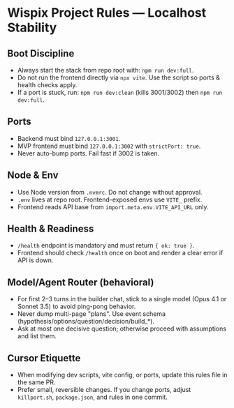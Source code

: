 # Wispix Project Rules — Localhost Stability

## Boot Discipline
- Always start the stack from repo root with: `npm run dev:full`.
- Do not run the frontend directly via `npx vite`. Use the script so ports & health checks apply.
- If a port is stuck, run: `npm run dev:clean` (kills 3001/3002) then `npm run dev:full`.

## Ports
- Backend must bind `127.0.0.1:3001`.
- MVP frontend must bind `127.0.0.1:3002` with `strictPort: true`.
- Never auto-bump ports. Fail fast if 3002 is taken.

## Node & Env
- Use Node version from `.nvmrc`. Do not change without approval.
- `.env` lives at repo root. Frontend-exposed envs use `VITE_` prefix.
- Frontend reads API base from `import.meta.env.VITE_API_URL` only.

## Health & Readiness
- `/health` endpoint is mandatory and must return `{ ok: true }`.
- Frontend should check `/health` once on boot and render a clear error if API is down.

## Model/Agent Router (behavioral)
- For first 2–3 turns in the builder chat, stick to a single model (Opus 4.1 or Sonnet 3.5) to avoid ping-pong behavior.
- Never dump multi-page "plans". Use event schema (hypothesis/options/question/decision/build_*).
- Ask at most one decisive question; otherwise proceed with assumptions and list them.

## Cursor Etiquette
- When modifying dev scripts, vite config, or ports, update this rules file in the same PR.
- Prefer small, reversible changes. If you change ports, adjust `killport.sh`, `package.json`, and rules in one commit.

